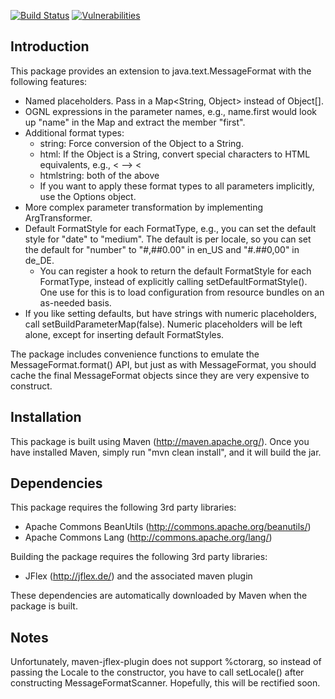 [![Build Status](https://secure.travis-ci.org/jafl/message_format.png?branch=master)](http://travis-ci.org/jafl/message_format)
[![Vulnerabilities](https://img.shields.io/snyk/vulnerabilities/github/jafl/message_format.svg?style=flat)](https://app.snyk.io/org/jafl/projects/)

Introduction
------------

This package provides an extension to java.text.MessageFormat with the
following features:

   * Named placeholders.  Pass in a Map<String, Object> instead of Object[].
   * OGNL expressions in the parameter names, e.g., name.first would look up
     "name" in the Map and extract the member "first".
   * Additional format types:
      * string:     Force conversion of the Object to a String.
      * html:       If the Object is a String, convert special characters to
                    HTML equivalents, e.g., < --> &lt;
      * htmlstring: both of the above
      * If you want to apply these format types to all parameters implicitly,
        use the Options object.
   * More complex parameter transformation by implementing ArgTransformer.
   * Default FormatStyle for each FormatType, e.g., you can set the default
     style for "date" to "medium".  The default is per locale, so you can
     set the default for "number" to "#,##0.00" in en_US and "#.##0,00" in
     de_DE.
      * You can register a hook to return the default FormatStyle for each
        FormatType, instead of explicitly calling setDefaultFormatStyle().
        One use for this is to load configuration from resource bundles
        on an as-needed basis.
   * If you like setting defaults, but have strings with numeric placeholders,
     call setBuildParameterMap(false).  Numeric placeholders will be left
     alone, except for inserting default FormatStyles.

The package includes convenience functions to emulate the
MessageFormat.format() API, but just as with MessageFormat, you should
cache the final MessageFormat objects since they are very expensive to
construct.

Installation
------------

This package is built using Maven (http://maven.apache.org/).  Once you have
installed Maven, simply run "mvn clean install", and it will build the jar.

Dependencies
------------

This package requires the following 3rd party libraries:

   * Apache Commons BeanUtils (http://commons.apache.org/beanutils/)
   * Apache Commons Lang (http://commons.apache.org/lang/)

Building the package requires the following 3rd party libraries:

   * JFlex (http://jflex.de/) and the associated maven plugin

These dependencies are automatically downloaded by Maven when the package
is built.

Notes
-----

Unfortunately, maven-jflex-plugin does not support %ctorarg, so instead of
passing the Locale to the constructor, you have to call setLocale() after
constructing MessageFormatScanner.  Hopefully, this will be rectified soon.
